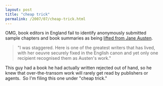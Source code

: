 ```yaml
---
layout: post
title: "cheap trick"
permalink: /2007/07/cheap-trick.html
---
```


OMG, book editors in England fail to identify anonymously submitted sample chapters and book summaries as being [lifted from Jane Austen](http://books.guardian.co.uk/news/articles/0,,2129738,00.html). 

> "I was staggered. Here is one of the greatest writers that has lived, with her oeuvre securely fixed in the English canon and yet only one recipient recognised them as Austen's work."

This guy had a book he had actually written rejected out of hand, so he knew that over-the-transom work will rarely get read by publishers or agents.  So I'm filing this one under "cheap trick."